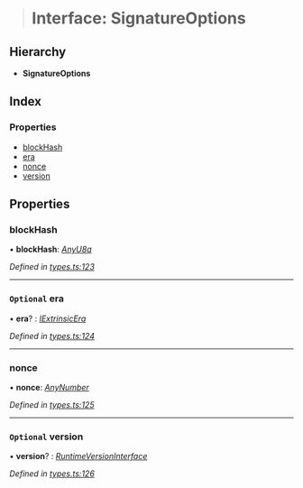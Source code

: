 > # Interface: SignatureOptions

## Hierarchy

* **SignatureOptions**

## Index

### Properties

* [blockHash](_types_.signatureoptions.md#blockhash)
* [era](_types_.signatureoptions.md#optional-era)
* [nonce](_types_.signatureoptions.md#nonce)
* [version](_types_.signatureoptions.md#optional-version)

## Properties

###  blockHash

• **blockHash**: *[AnyU8a](../modules/_types_.md#anyu8a)*

*Defined in [types.ts:123](https://github.com/polkadot-js/api/blob/37af934/packages/types/src/types.ts#L123)*

___

### `Optional` era

• **era**? : *[IExtrinsicEra](_types_.iextrinsicera.md)*

*Defined in [types.ts:124](https://github.com/polkadot-js/api/blob/37af934/packages/types/src/types.ts#L124)*

___

###  nonce

• **nonce**: *[AnyNumber](../modules/_types_.md#anynumber)*

*Defined in [types.ts:125](https://github.com/polkadot-js/api/blob/37af934/packages/types/src/types.ts#L125)*

___

### `Optional` version

• **version**? : *[RuntimeVersionInterface](_types_.runtimeversioninterface.md)*

*Defined in [types.ts:126](https://github.com/polkadot-js/api/blob/37af934/packages/types/src/types.ts#L126)*